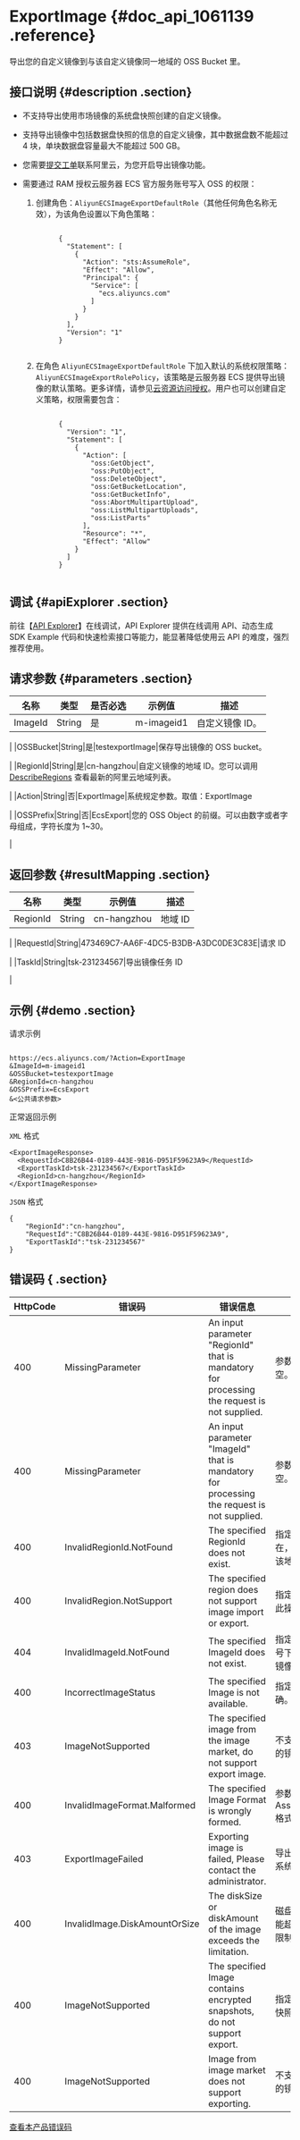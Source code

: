 # ExportImage {#doc_api_1061139 .reference}

导出您的自定义镜像到与该自定义镜像同一地域的 OSS Bucket 里。

## 接口说明 {#description .section}

-   不支持导出使用市场镜像的系统盘快照创建的自定义镜像。
-   支持导出镜像中包括数据盘快照的信息的自定义镜像，其中数据盘数不能超过 4 块，单块数据盘容量最大不能超过 500 GB。
-   您需要[提交工单](https://selfservice.console.aliyun.com/ticket/createIndex.htm)联系阿里云，为您开启导出镜像功能。
-   需要通过 RAM 授权云服务器 ECS 官方服务账号写入 OSS 的权限：

    1. 创建角色：`AliyunECSImageExportDefaultRole`（其他任何角色名称无效），为该角色设置以下角色策略：

    ```
    
             {
               "Statement": [
                 {
                   "Action": "sts:AssumeRole",
                   "Effect": "Allow",
                   "Principal": {
                     "Service": [
                       "ecs.aliyuncs.com"
                     ]
                   }
                 }
               ],
               "Version": "1"
             }
            
    ```

    2. 在角色 `AliyunECSImageExportDefaultRole` 下加入默认的系统权限策略：`AliyunECSImageExportRolePolicy`，该策略是云服务器 ECS 提供导出镜像的默认策略。更多详情，请参见[云资源访问授权](https://ram.console.aliyun.com/?spm=5176.2020520101.0.0.64c64df5dfpmdY#/role/authorize?request=%7B%22Requests%22:%20%7B%22request1%22:%20%7B%22RoleName%22:%20%22AliyunECSImageImportDefaultRole%22,%20%22TemplateId%22:%20%22ECSImportRole%22%7D,%20%22request2%22:%20%7B%22RoleName%22:%20%22AliyunECSImageExportDefaultRole%22,%20%22TemplateId%22:%20%22ECSExportRole%22%7D%7D,%20%22ReturnUrl%22:%20%22https:%2F%2Fecs.console.aliyun.com%2F%22,%20%22Service%22:%20%22ECS%22%7D)。用户也可以创建自定义策略，权限需要包含：

    ```
    
             {
               "Version": "1",
               "Statement": [
                 {
                   "Action": [
                     "oss:GetObject",
                     "oss:PutObject",
                     "oss:DeleteObject",
                     "oss:GetBucketLocation",
                     "oss:GetBucketInfo",
                     "oss:AbortMultipartUpload",
                     "oss:ListMultipartUploads",
                     "oss:ListParts"
                   ],
                   "Resource": "*",
                   "Effect": "Allow"
                 }
               ]
             }
            
    ```


## 调试 {#apiExplorer .section}

前往【[API Explorer](https://api.aliyun.com/#product=Ecs&api=ExportImage)】在线调试，API Explorer 提供在线调用 API、动态生成 SDK Example 代码和快速检索接口等能力，能显著降低使用云 API 的难度，强烈推荐使用。

## 请求参数 {#parameters .section}

|名称|类型|是否必选|示例值|描述|
|--|--|----|---|--|
|ImageId|String|是|m-imageid1|自定义镜像 ID。

 |
|OSSBucket|String|是|testexportImage|保存导出镜像的 OSS bucket。

 |
|RegionId|String|是|cn-hangzhou|自定义镜像的地域 ID。您可以调用 [DescribeRegions](~~25609~~) 查看最新的阿里云地域列表。

 |
|Action|String|否|ExportImage|系统规定参数。取值：ExportImage

 |
|OSSPrefix|String|否|EcsExport|您的 OSS Object 的前缀。可以由数字或者字母组成，字符长度为 1~30。

 |

## 返回参数 {#resultMapping .section}

|名称|类型|示例值|描述|
|--|--|---|--|
|RegionId|String|cn-hangzhou|地域 ID

 |
|RequestId|String|473469C7-AA6F-4DC5-B3DB-A3DC0DE3C83E|请求 ID

 |
|TaskId|String|tsk-231234567|导出镜像任务 ID

 |

## 示例 {#demo .section}

请求示例

``` {#request_demo}

https://ecs.aliyuncs.com/?Action=ExportImage
&ImageId=m-imageid1
&OSSBucket=testexportImage
&RegionId=cn-hangzhou
&OSSPrefix=EcsExport
&<公共请求参数>

```

正常返回示例

`XML` 格式

``` {#xml_return_success_demo}
<ExportImageResponse>
  <RequestId>C8B26B44-0189-443E-9816-D951F59623A9</RequestId>
  <ExportTaskId>tsk-231234567</ExportTaskId>
  <RegionId>cn-hangzhou</RegionId>
</ExportImageResponse>

```

`JSON` 格式

``` {#json_return_success_demo}
{
	"RegionId":"cn-hangzhou",
	"RequestId":"C8B26B44-0189-443E-9816-D951F59623A9",
	"ExportTaskId":"tsk-231234567"
}
```

## 错误码 { .section}

|HttpCode|错误码|错误信息|描述|
|--------|---|----|--|
|400|MissingParameter|An input parameter "RegionId" that is mandatory for processing the request is not supplied.|参数 RegionId 不得为空。|
|400|MissingParameter|An input parameter "ImageId" that is mandatory for processing the request is not supplied.|参数 ImageId 不得为空。|
|400|InvalidRegionId.NotFound|The specified RegionId does not exist.|指定的 RegionId 不存在，请您检查此产品在该地域是否可用。|
|400|InvalidRegion.NotSupport|The specified region does not support image import or export.|指定的地域暂时不支持此操作。|
|404|InvalidImageId.NotFound|The specified ImageId does not exist.|指定的镜像在该用户账号下不存在，请您检查镜像id是否正确。|
|400|IncorrectImageStatus|The specified Image is not available.|指定的源镜像状态不正确。|
|403|ImageNotSupported|The specified image from the image market, do not support export image.|不支持导出镜像市场里的镜像。|
|400|InvalidImageFormat.Malformed|The specified Image Format is wrongly formed.|参数 AssociateInstanceType 格式错误。|
|403|ExportImageFailed|Exporting image is failed, Please contact the administrator.|导出镜像失败，请联系系统管理员。|
|400|InvalidImage.DiskAmountOrSize|The diskSize or diskAmount of the image exceeds the limitation.|磁盘大小和磁盘数量不能超过导出镜像的使用限制。|
|400|ImageNotSupported|The specified Image contains encrypted snapshots, do not support export.|指定的镜像包含了加密快照，不支持导出。|
|400|ImageNotSupported|Image from image market does not support exporting.|不支持导出镜像市场里的镜像。|

[查看本产品错误码](https://error-center.aliyun.com/status/product/Ecs)

